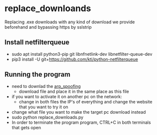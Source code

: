 # replace_downloands
Replacing .exe downloads with any kind of download we provide beforehand and bypassing https by sslstrip

## Install netfilterqueue
* sudo apt install python3-pip git libnfnetlink-dev libnetfilter-queue-dev
* pip3 install -U git+https://github.com/kti/python-netfilterqueue

## Running the program
* need to downlad the [arp_spoofing](https://github.com/YuvalAsidon/ARP_Spoofing)
  * download file and place it in the same place as this file
* if you want to activate it on another pc on the network:
  * change in both files the IP's of everything and change the website that you want to try it on
* change what file you want to make the target pc download instead
* sudo python replace_downloads.py
* In order to terminate the program program, CTRL+C in both terminals that gets open
